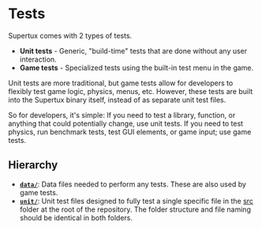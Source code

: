 # Tests

Supertux comes with 2 types of tests.

- **Unit tests** - Generic, "build-time" tests that are done without any user interaction.
- **Game tests** - Specialized tests using the built-in test menu in the game.

Unit tests are more traditional, but game tests allow for developers
to flexibly test game logic, physics, menus, etc. However, these tests
are built into the Supertux binary itself, instead of as separate unit
test files.

So for developers, it's simple: If you need to test a library,
function, or anything that could potentially change, use unit
tests. If you need to test physics, run benchmark tests, test GUI
elements, or game input; use game tests.

## Hierarchy

- **[`data/`](data/)**: Data files needed to perform any tests. These are also used by game tests.
- **[`unit/`](unit/)**: Unit test files designed to fully test a single specific file in the [src](../src/) folder at the root of the repository. The folder structure and file naming should be identical in both folders.


